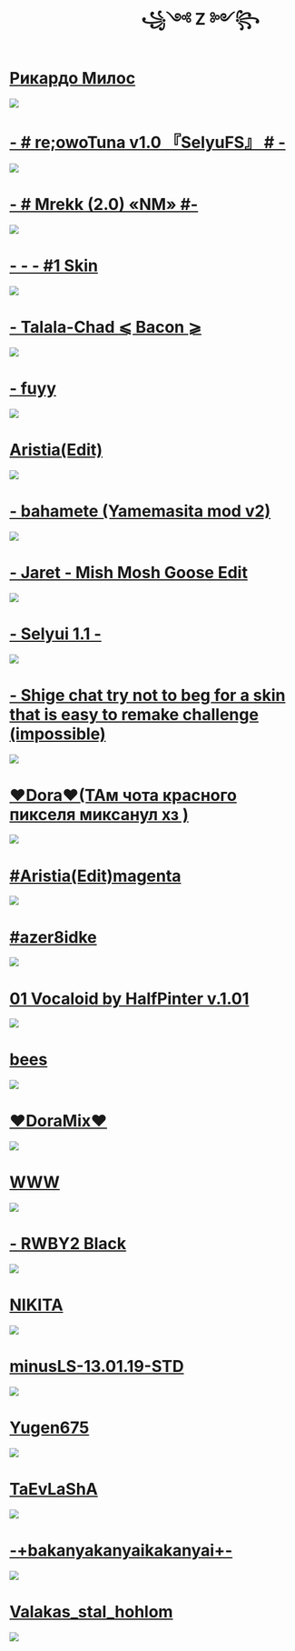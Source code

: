 # ㅤㅤㅤㅤㅤㅤㅤㅤㅤ꧁༺ Z ༻꧂


# [Рикардо Милос](https://drive.google.com/uc?export=download&confirm=no_antivirus&id=1zsobB2HA-ucQPlM8xAG_5_vRkKzQYStb)
![](/pngs/screenshot061.jpg)

# [- # re;owoTuna v1.0 『SelyuFS』 # -](https://drive.google.com/uc?export=download&confirm=no_antivirus&id=1mtuaTRa-KYrk84jOPG3Hh34HXwfoVj0f)
![](/pngs/screenshot035.jpg)

# [-        # Mrekk (2.0) «NM» #-](https://drive.google.com/uc?export=download&confirm=no_antivirus&id=1jiimkYAzDEqixyIhtyVtdWE_wWmR7Xyy)
![](/pngs/screenshot036.jpg)

# [-  -  - #1 Skin](https://drive.google.com/uc?export=download&confirm=no_antivirus&id=13IKxrPlfvrROqM0rPPvEZdv3ga6gWpdO)
![](/pngs/screenshot038.jpg)

# [-    Talala-Chad ⩽ Bacon ⩾](https://drive.google.com/uc?export=download&confirm=no_antivirus&id=1TxkXeS0KG7hHzsIDy_vrc5GRcuHCOKzn)
![](/pngs/screenshot039.jpg)

# [-  fuyy](https://drive.google.com/uc?export=download&confirm=no_antivirus&id=1pywJGyZv1M-RWSCPpVNcsePwxT8Te4K5)
![](/pngs/screenshot041.jpg)

# [Aristia(Edit)](https://drive.google.com/uc?export=download&confirm=no_antivirus&id=1IueVWRY-m8q7hCArcXmpcqz8u__C8q1G)
![](/pngs/screenshot042.jpg)

# [- bahamete (Yamemasita mod v2)](https://drive.google.com/uc?export=download&confirm=no_antivirus&id=12zmBuLqCFRRSPT2yJa6Mow7yIZpaZ7Ne)
![](/pngs/screenshot043.jpg)

# [- Jaret - Mish Mosh Goose Edit](https://drive.google.com/uc?export=download&confirm=no_antivirus&id=1CT6zdTiawbfNdKz_iZqDc99VTR5uw2jv)
![](/pngs/screenshot044.jpg)

# [- Selyui 1.1 -](https://drive.google.com/uc?export=download&confirm=no_antivirus&id=1s5DwDWQXRo10AxlNFvNmZPd1_9bbRiul)
![](/pngs/screenshot045.jpg)

# [- Shige chat try not to beg for a skin that is easy to remake challenge (impossible)](https://drive.google.com/uc?export=download&confirm=no_antivirus&id=15ZOd5zE0xWGgcXSDavGLzrd_YnX9-tJp)
![](/pngs/screenshot046.jpg)

# [♥Dora♥(ТАм чота красного пикселя миксанул хз )](https://drive.google.com/uc?export=download&confirm=no_antivirus&id=1WdI4luqhxVC-gMmLqegySXrFlX_TBJy5)
![](/pngs/screenshot047.jpg)

# [#Aristia(Edit)magenta](https://drive.google.com/uc?export=download&confirm=no_antivirus&id=11lGuQmTmAyVhhNrhVwgv7ALZFUv-qzhL)
![](/pngs/screenshot048.jpg)

# [#azer8idke](https://drive.google.com/uc?export=download&confirm=no_antivirus&id=1tME2vGaBwSorJtg4bpbMLo8xc4z_ZRtq)
![](/pngs/screenshot049.jpg)

# [01 Vocaloid by HalfPinter v.1.01](https://drive.google.com/uc?export=download&confirm=no_antivirus&id=1tOJewmka6kvFT7YOY0M007J1BUNTdXCP)
![](/pngs/screenshot050.jpg)

# [bees](https://drive.google.com/uc?export=download&confirm=no_antivirus&id=1ZTZmyCHUNCxmYplioudgr_n_l1sUsCva)
![](/pngs/screenshot051.jpg)

# [♥DoraMix♥](https://drive.google.com/uc?export=download&confirm=no_antivirus&id=1jBb5SPs69UipRSWAbjqbJpB8dEo4AHY7)
![](/pngs/screenshot052.jpg)

# [WWW](https://drive.google.com/uc?export=download&confirm=no_antivirus&id=1bEN1NVNJ9NWqgoywnPPz-OGgl_2Hf_ZA)
![](/pngs/screenshot053.jpg)

# [- RWBY2 Black](https://drive.google.com/uc?export=download&confirm=no_antivirus&id=1VPT2aSUHk8i4Mo7jBWy9UHKH2TdixObc)
![](/pngs/screenshot054.jpg)

# [NIKITA](https://drive.google.com/uc?export=download&confirm=no_antivirus&id=12JPe110tLgsvOY-Nwne0UHwqtazCTrEO)
![](/pngs/screenshot055.jpg)

# [minusLS-13.01.19-STD](https://drive.google.com/uc?export=download&confirm=no_antivirus&id=1nWifkXsDVsSdEDyEQ8ZS6GqfWVdydc6y)
![](/pngs/screenshot056.jpg)

# [Yugen675](https://drive.google.com/uc?export=download&confirm=no_antivirus&id=1VcmkXnF8jG1V28WD0Isp1F6UYBjN90yY)
![](/pngs/screenshot057.jpg)

# [TaEvLaShA](https://drive.google.com/uc?export=download&confirm=no_antivirus&id=1Z-_lvWktNduaM_vEcwhcadWLvmz3xHod)
![](/pngs/screenshot058.jpg)

# [-+bakanyakanyaikakanyai+-](https://drive.google.com/uc?export=download&confirm=no_antivirus&id=1XKbro3KalhofmBeKN66KT7PcggbV3bqP)
![](/pngs/screenshot060.jpg)

# [Valakas_stal_hohlom](https://drive.google.com/uc?export=download&confirm=no_antivirus&id=191fFo3ewspUWgrCZZbWYt_IKxyvYXQjS)
![](/pngs/screenshot062.jpg)